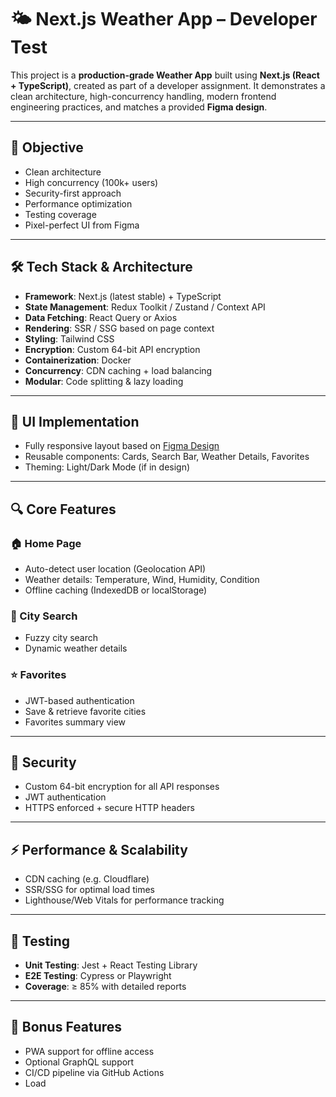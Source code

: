 # 🌤️ Next.js Weather App – Developer Test

This project is a **production-grade Weather App** built using **Next.js (React + TypeScript)**, created as part of a developer assignment. It demonstrates a clean architecture, high-concurrency handling, modern frontend engineering practices, and matches a provided **Figma design**.

---

## 📌 Objective

- Clean architecture
- High concurrency (100k+ users)
- Security-first approach
- Performance optimization
- Testing coverage
- Pixel-perfect UI from Figma

---

## 🛠️ Tech Stack & Architecture

- **Framework**: Next.js (latest stable) + TypeScript
- **State Management**: Redux Toolkit / Zustand / Context API
- **Data Fetching**: React Query or Axios
- **Rendering**: SSR / SSG based on page context
- **Styling**: Tailwind CSS
- **Encryption**: Custom 64-bit API encryption
- **Containerization**: Docker
- **Concurrency**: CDN caching + load balancing
- **Modular**: Code splitting & lazy loading

---

## 🎨 UI Implementation

- Fully responsive layout based on [Figma Design](https://www.figma.com/design/8xkKX6XwnzgVEhOkz2oKLo/TEST?node-id=0-1&t=COxgz4KeOdqiAe9G-1)
- Reusable components: Cards, Search Bar, Weather Details, Favorites
- Theming: Light/Dark Mode (if in design)

---

## 🔍 Core Features

### 🏠 Home Page
- Auto-detect user location (Geolocation API)
- Weather details: Temperature, Wind, Humidity, Condition
- Offline caching (IndexedDB or localStorage)

### 🌆 City Search
- Fuzzy city search
- Dynamic weather details

### ⭐ Favorites
- JWT-based authentication
- Save & retrieve favorite cities
- Favorites summary view

---

## 🔐 Security

- Custom 64-bit encryption for all API responses
- JWT authentication
- HTTPS enforced + secure HTTP headers

---

## ⚡ Performance & Scalability

- CDN caching (e.g. Cloudflare)
- SSR/SSG for optimal load times
- Lighthouse/Web Vitals for performance tracking

---

## 🧪 Testing

- **Unit Testing**: Jest + React Testing Library
- **E2E Testing**: Cypress or Playwright
- **Coverage**: ≥ 85% with detailed reports

---

## 🎁 Bonus Features

- PWA support for offline access
- Optional GraphQL support
- CI/CD pipeline via GitHub Actions
- Load
